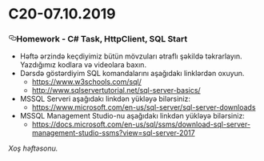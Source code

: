 # C20-07.10.2019
<div class="Box-body">
        <article class="markdown-body entry-content p-5" itemprop="text">
<h3><a id="user-content-homework---c-task-httpclient-sql-start" class="anchor" aria-hidden="true" href="#homework---c-task-httpclient-sql-start"><svg class="octicon octicon-link" viewBox="0 0 16 16" version="1.1" width="16" height="16" aria-hidden="true"><path fill-rule="evenodd" d="M4 9h1v1H4c-1.5 0-3-1.69-3-3.5S2.55 3 4 3h4c1.45 0 3 1.69 3 3.5 0 1.41-.91 2.72-2 3.25V8.59c.58-.45 1-1.27 1-2.09C10 5.22 8.98 4 8 4H4c-.98 0-2 1.22-2 2.5S3 9 4 9zm9-3h-1v1h1c1 0 2 1.22 2 2.5S13.98 12 13 12H9c-.98 0-2-1.22-2-2.5 0-.83.42-1.64 1-2.09V6.25c-1.09.53-2 1.84-2 3.25C6 11.31 7.55 13 9 13h4c1.45 0 3-1.69 3-3.5S14.5 6 13 6z"></path></svg></a>Homework - C# Task, HttpClient, SQL Start</h3>
<ul>
<li>Həftə ərzində keçdiyimiz bütün mövzuları ətraflı şəkildə təkrarlayın. Yazdığımız kodlara və videolara baxın.</li>
<li>Dərsdə göstərdiyim SQL komandalarını aşağıdakı linklərdən oxuyun.
<ul>
<li><a href="https://www.w3schools.com/sql/" rel="nofollow">https://www.w3schools.com/sql/</a></li>
<li><a href="http://www.sqlservertutorial.net/sql-server-basics/" rel="nofollow">http://www.sqlservertutorial.net/sql-server-basics/</a></li>
</ul>
</li>
<li>MSSQL Serveri aşağıdakı linkdən yükləyə bilərsiniz:
<ul>
<li><a href="https://www.microsoft.com/en-us/sql-server/sql-server-downloads" rel="nofollow">https://www.microsoft.com/en-us/sql-server/sql-server-downloads</a></li>
</ul>
</li>
<li>MSSQL Management Studio-nu aşağıdakı linkdən yükləyə bilərsiniz:
<ul>
<li><a href="https://docs.microsoft.com/en-us/sql/ssms/download-sql-server-management-studio-ssms?view=sql-server-2017" rel="nofollow">https://docs.microsoft.com/en-us/sql/ssms/download-sql-server-management-studio-ssms?view=sql-server-2017</a></li>
</ul>
</li>
</ul>
<p><em>Xoş həftəsonu.</em></p>
</article>
      </div>
